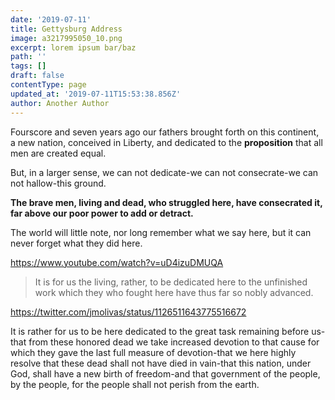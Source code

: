 ```yaml
---
date: '2019-07-11'
title: Gettysburg Address
image: a3217995050_10.png
excerpt: lorem ipsum bar/baz
path: ''
tags: []
draft: false
contentType: page
updated_at: '2019-07-11T15:53:38.856Z'
author: Another Author
---
```

Fourscore and seven years ago our fathers brought forth on this continent, a
new nation, conceived in Liberty, and dedicated to the **proposition** that
all men are created equal.

But, in a larger sense, we can not dedicate\-we can not consecrate\-we can not
hallow\-this ground.

**The brave men, living and dead, who struggled here, have consecrated it, far
above our poor power to add or detract.**

The world will little note, nor long remember what we say here, but it can
never forget what they did here. 

https://www.youtube.com/watch?v=uD4izuDMUQA

> It is for us the living, rather, to be dedicated here to the unfinished work
which they who fought here have thus far so nobly advanced.  

https://twitter.com/jmolivas/status/1126511643775516672

It is rather for us to be here dedicated to the great task remaining before
us\-that from these honored dead we take increased devotion to that cause for
which they gave the last full measure of devotion\-that we here highly resolve
that these dead shall not have died in vain\-that this nation, under God,
shall have a new birth of freedom\-and that government of the people, by the
people, for the people shall not perish from the earth.
